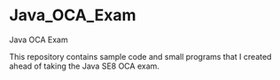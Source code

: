# Java_OCA_Exam
Java OCA Exam

This repository contains sample code and small programs that I created ahead of taking the Java SE8 OCA exam.

